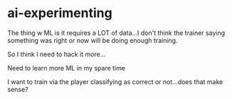 # ai-experimenting

The thing w ML is it requires a LOT of data...I don't think the trainer saying something was
right or now will be doing enough training.

So I think I need to hack it more...

Need to learn more ML in my spare time

I want to train via the player classifying as correct or not...does that make sense?

